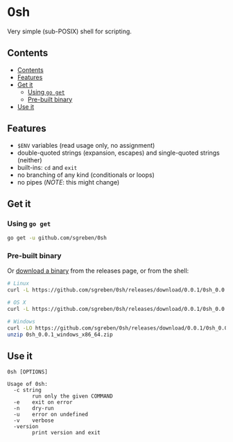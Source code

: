 # 0sh

Very simple (sub-POSIX) shell for scripting.

## Contents

- [Contents](#contents)
- [Features](#features)
- [Get it](#get-it)
  - [Using `go get`](#using-go-get)
  - [Pre-built binary](#pre-built-binary)
- [Use it](#use-it)

## Features

- `$ENV` variables (read usage only, no assignment)
- double-quoted strings (expansion, escapes) and single-quoted strings (neither)
- built-ins: `cd` and `exit`
- no branching of any kind (conditionals or loops)
- no pipes (_NOTE_: this might change)

## Get it

### Using `go get`

```sh
go get -u github.com/sgreben/0sh
```

### Pre-built binary

Or [download a binary](https://github.com/sgreben/0sh/releases/latest) from the releases page, or from the shell:

```sh
# Linux
curl -L https://github.com/sgreben/0sh/releases/download/0.0.1/0sh_0.0.1_linux_x86_64.tar.gz | tar xz

# OS X
curl -L https://github.com/sgreben/0sh/releases/download/0.0.1/0sh_0.0.1_osx_x86_64.tar.gz | tar xz

# Windows
curl -LO https://github.com/sgreben/0sh/releases/download/0.0.1/0sh_0.0.1_windows_x86_64.zip
unzip 0sh_0.0.1_windows_x86_64.zip
```

## Use it

```text
0sh [OPTIONS]
```

```text
Usage of 0sh:
  -c string
    	run only the given COMMAND
  -e	exit on error
  -n	dry-run
  -u	error on undefined
  -v	verbose
  -version
    	print version and exit
```

